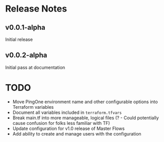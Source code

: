 # Release Notes

## v0.0.1-alpha
Initial release

## v0.0.2-alpha
Initial pass at documentation

# TODO
- Move PingOne environment name and other configurable options into Terraform variables
- Document all variables included in `terraform.tfvars`
- Break main.tf into more manageable, logical files (? - Could potentially cause confusion for folks less familiar with TF)
- Update configuration for v1.0 release of Master Flows
- Add ability to create and manage users with the configuration